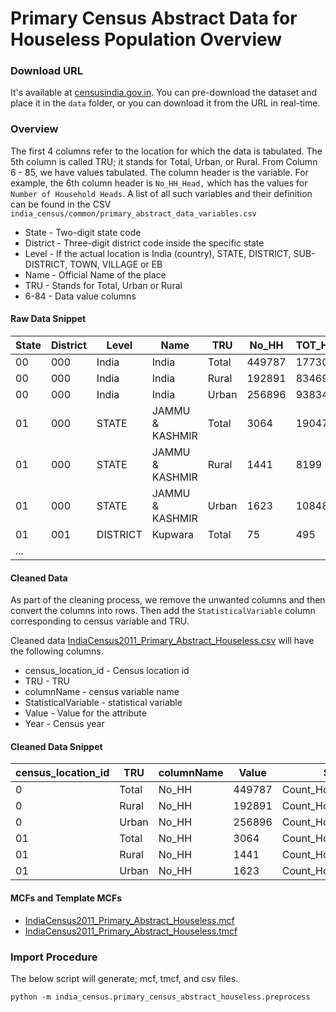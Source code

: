 # Primary Census Abstract Data for Houseless Population Overview


### Download URL
It's available at [censusindia.gov.in](https://censusindia.gov.in/2011-Documents/PCA_HL_2011_Release.xls). You can pre-download the dataset and place it in the `data` folder, or you can download it from the URL in real-time. 

### Overview
The first 4 columns refer to the location for which the data is tabulated. The 5th column is called TRU; it stands for Total, Urban, or Rural. From Column 6 - 85, we have values tabulated. The column header is the variable. For example, the 6th column header is `No_HH_Head,` which has the values for `Number of Household Heads`. A list of all such variables and their definition can be found in the CSV  `india_census/common/primary_abstract_data_variables.csv`

 - State - Two-digit state code
 - District - Three-digit district code inside the specific state
 - Level - If the actual location is India (country), STATE, DISTRICT, SUB-DISTRICT, TOWN, VILLAGE or EB
 - Name - Official Name of the place
 - TRU - Stands for Total, Urban or Rural
 - 6-84 - Data value columns 

 #### Raw Data Snippet

|State|District|Level   |Name           |TRU  |No_HH |TOT_HL_P|    |
|-----|--------|--------|---------------|-----|------|--------|----|
|00   |000     |India   |India          |Total|449787|1773040 |    | 
|00   |000     |India   |India          |Rural|192891|834692  |    |
|00   |000     |India   |India          |Urban|256896|938348  |    |
|01   |000     |STATE   |JAMMU & KASHMIR|Total|3064  |19047   |    |
|01   |000     |STATE   |JAMMU & KASHMIR|Rural|1441  |8199    |    |
|01   |000     |STATE   |JAMMU & KASHMIR|Urban|1623  |10848   |    |
|01   |001     |DISTRICT|Kupwara        |Total|75    |495     |    |
| ... |


#### Cleaned Data
As part of the cleaning process, we remove the unwanted columns and then convert the columns into rows. Then add the `StatisticalVariable` column corresponding to census variable and TRU.

Cleaned data [IndiaCensus2011_Primary_Abstract_Houseless.csv](IndiaCensus2011_Primary_Abstract_Houseless.csv) will have the following columns.

- census_location_id - Census location id
- TRU - TRU
- columnName - census variable name
- StatisticalVariable - statistical variable
- Value - Value for the attribute
- Year - Census year


#### Cleaned Data Snippet

| census_location_id | TRU   | columnName | Value  | StatisticalVariable             | Year |
| ------------------ | ----- | ---------- | ------ | ------------------------------- | ---- |
| 0                  | Total | No_HH      | 449787 | Count_Household_Houseless       | 2011 |
| 0                  | Rural | No_HH      | 192891 | Count_Household_Houseless_Rural | 2011 |
| 0                  | Urban | No_HH      | 256896 | Count_Household_Houseless_Urban | 2011 |
| 01                 | Total | No_HH      | 3064   | Count_Household_Houseless       | 2011 |
| 01                 | Rural | No_HH      | 1441   | Count_Household_Houseless_Rural | 2011 |
| 01                 | Urban | No_HH      | 1623   | Count_Household_Houseless_Urban | 2011 |

#### MCFs and Template MCFs

- [IndiaCensus2011_Primary_Abstract_Houseless.mcf](IndiaCensus2011_Primary_Abstract_Houseless.mcf)
- [IndiaCensus2011_Primary_Abstract_Houseless.tmcf](IndiaCensus2011_Primary_Abstract_Houseless.tmcf)

### Import Procedure

The below script will generate; mcf, tmcf, and csv files.

`python -m india_census.primary_census_abstract_houseless.preprocess`
